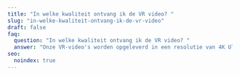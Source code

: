```yaml
---
title: "In welke kwaliteit ontvang ik de VR video? "
slug: "in-welke-kwaliteit-ontvang-ik-de-vr-video"
draft: false
faq:
  question: "In welke kwaliteit ontvang ik de VR video? "
  answer: "Onze VR-video's worden opgeleverd in een resolutie van 4K Ultra HD Raw. "
seo:
  noindex: true
---
```


